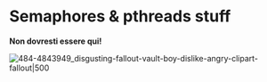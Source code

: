 # Semaphores & pthreads stuff
**Non dovresti essere qui!**

![484-4843949_disgusting-fallout-vault-boy-dislike-angry-clipart-fallout|500](https://github.com/AlfaSierra92/Vault101/assets/4050967/961cde3f-a5ca-4386-aff3-ebf5a1b94bd1)